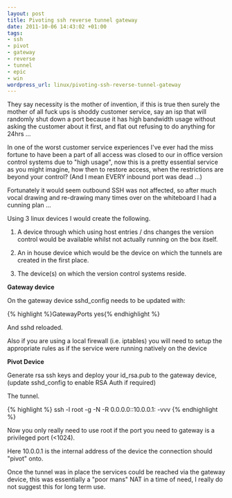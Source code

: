 ```yaml
--- 
layout: post
title: Pivoting ssh reverse tunnel gateway
date: 2011-10-06 14:43:02 +01:00
tags: 
- ssh
- pivot
- gateway
- reverse
- tunnel
- epic
- win
wordpress_url: linux/pivoting-ssh-reverse-tunnel-gateway
---
```

They say necessity is the mother of invention, if this is true then surely the mother of all fuck ups is shoddy customer service, say an isp that will randomly shut down a port because it has high bandwidth usage without asking the customer about it first, and flat out refusing to do anything for 24hrs ...

In one of the worst customer service experiences I've ever had the miss fortune to have been a part of all access was closed to our in office version control systems due to "high usage", now this is a pretty essential service as you might imagine, how then to restore access, when the restrictions are beyond your control? (And I mean EVERY inbound port was dead ...)

Fortunately it would seem outbound SSH was not affected, so after much vocal drawing and re-drawing many times over on the whiteboard I had a cunning plan ...

Using 3 linux devices I would create the following.

1. A device through which using host entries / dns changes the version control would be available whilst not actually running on the box itself.

2. An in house device which would be the device on which the tunnels are created in the first place.

3. The device(s) on which the version control systems reside.

<strong>Gateway device</strong>

On the gateway device sshd_config needs to be updated with:

{% highlight %}GatewayPorts yes{% endhighlight %}

And sshd reloaded.

Also if you are using a local firewall (i.e. iptables) you will need to setup the appropriate rules as if the service were running natively on the device

<strong>Pivot Device</strong>

Generate rsa ssh keys and deploy your id_rsa.pub to the gateway device, (update sshd_config to enable RSA Auth if required)

The tunnel.

{% highlight %}
ssh <Gateway Device> -l root -g -N -R 0.0.0.0:<Service Port>:10.0.0.1:<Service Port>  -vvv
{% endhighlight %}

Now you only really need to use root if the port you need to gateway is a  privileged port (<1024).

Here 10.0.0.1 is the internal address of the device the connection should "pivot" onto.

Once the tunnel was in place the services could be reached via the gateway device, this was essentially a "poor mans" NAT in a time of need, I really do not suggest this for long term use.


